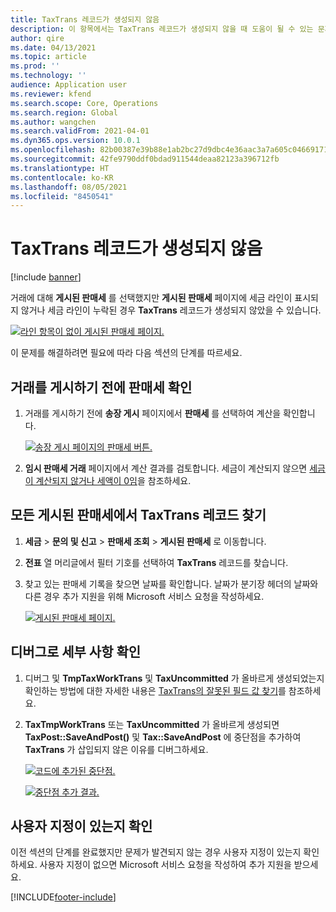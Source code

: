```yaml
---
title: TaxTrans 레코드가 생성되지 않음
description: 이 항목에서는 TaxTrans 레코드가 생성되지 않을 때 도움이 될 수 있는 문제 해결 정보를 제공합니다.
author: qire
ms.date: 04/13/2021
ms.topic: article
ms.prod: ''
ms.technology: ''
audience: Application user
ms.reviewer: kfend
ms.search.scope: Core, Operations
ms.search.region: Global
ms.author: wangchen
ms.search.validFrom: 2021-04-01
ms.dyn365.ops.version: 10.0.1
ms.openlocfilehash: 82b00387e39b88e1ab2bc27d9dbc4e36aac3a7a605c04669171997ba236ae39a
ms.sourcegitcommit: 42fe9790ddf0bdad911544deaa82123a396712fb
ms.translationtype: HT
ms.contentlocale: ko-KR
ms.lasthandoff: 08/05/2021
ms.locfileid: "8450541"
---
```

# <a name="taxtrans-record-isnt-generated"></a>TaxTrans 레코드가 생성되지 않음

[!include [banner](../includes/banner.md)]

거래에 대해 **게시된 판매세** 를 선택했지만 **게시된 판매세** 페이지에 세금 라인이 표시되지 않거나 세금 라인이 누락된 경우 **TaxTrans** 레코드가 생성되지 않았을 수 있습니다.

[![라인 항목이 없이 게시된 판매세 페이지.](./media/taxtrans-is-not-generated-Picture1.png)](./media/taxtrans-is-not-generated-Picture1.png)

이 문제를 해결하려면 필요에 따라 다음 섹션의 단계를 따르세요.

## <a name="check-the-sales-tax-before-you-post-the-transaction"></a>거래를 게시하기 전에 판매세 확인

1. 거래를 게시하기 전에 **송장 게시** 페이지에서 **판매세** 를 선택하여 계산을 확인합니다.

    [![송장 게시 페이지의 판매세 버튼.](./media/taxtrans-is-not-generated-Picture2.png)](./media/taxtrans-is-not-generated-Picture2.png)

2. **임시 판매세 거래** 페이지에서 계산 결과를 검토합니다. 세금이 계산되지 않으면 [세금이 계산되지 않거나 세액이 0임](sales-tax-troubleshooting-tax-not-calculated-amount-zero.md)을 참조하세요.

## <a name="find-the-taxtrans-record-in-all-posted-sales-tax"></a>모든 게시된 판매세에서 TaxTrans 레코드 찾기

1. **세금** \> **문의 및 신고** \> **판매세 조회** > **게시된 판매세** 로 이동합니다.
2. **전표** 열 머리글에서 필터 기호를 선택하여 **TaxTrans** 레코드를 찾습니다.
3. 찾고 있는 판매세 기록을 찾으면 날짜를 확인합니다. 날짜가 분기장 헤더의 날짜와 다른 경우 추가 지원을 위해 Microsoft 서비스 요청을 작성하세요.

    [![게시된 판매세 페이지.](./media/taxtrans-is-not-generated-Picture4.png)](./media/taxtrans-is-not-generated-Picture4.png)

## <a name="debug-to-check-details"></a>디버그로 세부 사항 확인

1. 디버그 및 **TmpTaxWorkTrans** 및 **TaxUncommitted** 가 올바르게 생성되었는지 확인하는 방법에 대한 자세한 내용은 [TaxTrans의 잘못된 필드 값 찾기](sales-tax-troubleshooting-field-value-taxtrans-incorrect.md)를 참조하세요.
2. **TaxTmpWorkTrans** 또는 **TaxUncommitted** 가 올바르게 생성되면 **TaxPost::SaveAndPost()** 및 **Tax::SaveAndPost** 에 중단점을 추가하여 **TaxTrans** 가 삽입되지 않은 이유를 디버그하세요.

    [![코드에 추가된 중단점.](./media/taxtrans-is-not-generated-Picture5.png)](./media/taxtrans-is-not-generated-Picture5.png)

    [![중단점 추가 결과.](./media/taxtrans-is-not-generated-Picture6.png)](./media/taxtrans-is-not-generated-Picture6.png)

## <a name="determine-whether-customization-exists"></a>사용자 지정이 있는지 확인

이전 섹션의 단계를 완료했지만 문제가 발견되지 않는 경우 사용자 지정이 있는지 확인하세요. 사용자 지정이 없으면 Microsoft 서비스 요청을 작성하여 추가 지원을 받으세요.

[!INCLUDE[footer-include](../../includes/footer-banner.md)]
